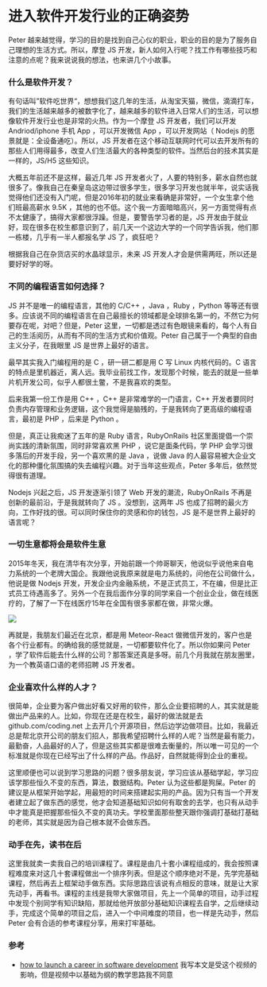 # 进入软件开发行业的正确姿势

Peter 越来越觉得，学习的目的是找到自己心仪的职业，职业的目的是为了服务自己理想的生活方式。所以，摩登 JS 开发，新人如何入行呢？找工作有哪些技巧和注意的点呢？我来说说我的想法，也来讲几个小故事。

### 什么是软件开发？

有句话叫”软件吃世界“，想想我们这几年的生活，从淘宝天猫，微信，滴滴打车，我们的生活越来越多的被数字化了，越来越多的软件进入日常人们的生活，可以想像软件开发行业也是非常的火热。作为一个摩登 JS 开发者，我们可以开发 Andriod/iphone 手机 App ，可以开发微信 App ，可以开发网站（ Nodejs 的愿景就是：全设备通吃）。所以，JS 开发者在这个移动互联网时代可以去开发所有的那些人们用得最多，改变人们生活最大的各种类型的软件。当然后台的技术其实是一样的，JS/H5 这些知识。

大概五年前还不是这样，最近几年 JS 开发者火了，人要的特别多，薪水自然也就很多了。像我自己在秦皇岛这边带过很多学生，很多学习开发也就半年，说实话我觉得他们还没有入门呢，但是2016年初的就业来看确是非常好，一个女生拿个他们班最高薪水 9.5K ，其他的也不低。这个我一方面暗暗高兴，另一方面觉得有点不太健康了，搞得大家都很浮躁。但是，要警告学习者的是，JS 开发由于就业好，现在很多在校生都意识到了，前几天一个这边大学的一个同学告诉我，他们那一栋楼，几乎有一半人都报名学 JS 了，疯狂吧？

根据我自己在杂货店买的水晶球显示，未来 JS 开发人才会是供需两旺，所以还是要好好学的呀。

### 不同的编程语言如何选择？

JS 并不是唯一的编程语言，其他的 C/C++ ，Java ，Ruby ，Python 等等还有很多。应该说不同的编程语言在自己最擅长的领域都是全球排名第一的，不然它为何要存在呢，对吧？但是，Peter 这里，一切都是透过有色眼镜来看的，每个人有自己的生活阅历，从而有不同的生活方式和价值观。Peter 自己属于一个典型的自由主义分子，在我眼里 JS 是世界上最好的语言。

最早其实我入门编程用的是 C ，研一研二都是用 C 写 Linux 内核代码的。C 语言的特点是里机器近，离人远。我毕业前找工作，发现那个时候，能去的就是一些单片机开发公司，似乎人都很土鳖，不是我喜欢的类型。

后来我第一份工作是用 C++ ，C++ 是非常难学的一门语言，C++ 开发者要同时负责内存管理和业务逻辑，这个我觉得是脑残的，于是我转向了更高级的编程语言，最初是 PHP ，后来是 Python 。

但是，真正让我痴迷了五年的是 Ruby 语言，RubyOnRails 社区里面提倡一个崇尚实践的清新氛围，同时非常喜欢黑 PHP ，说它是面条代码，学 PHP 会学习很多落后的开发手段，另一个喜欢黑的是 Java ，说做 Java 的人最容易被大企业文化的那种僵化氛围搞的失去编程兴趣。对于当年这些观点，Peter 多年后，依然觉得很有道理。

Nodejs 兴起之后，JS 开发逐渐引领了 Web 开发的潮流，RubyOnRails 不再是创新的最前沿，于是我就转向了 JS 。没想到，这两年 JS 也成了招聘的最火方向，工作好找的很。可以同时保住你的灵感和你的钱包，JS 是不是世界上最好的语言呢？

### 一切生意都将会是软件生意

2015年冬天，我在清华有次分享，开始前跟一个帅哥聊天，他说似乎说他来自电力系统的一个老牌大国企。我跟他说我原来就是电力系统的，问他在公司做什么，他说是做 Nodejs 开发，开发企业内金融系统，不是正式员工，不在编，但是比正式员工待遇高多了。另外一个在我后面作分享的同学来自一个创业企业，做在线医疗的，了解了一下在线医疗15年在全国有很多家都在做，非常火爆。

![](http://o86bpj665.bkt.clouddn.com/happypeter-js-kingdom/pic18-1-eating.png)

再就是，我朋友们最近在北京，都是用 Meteor-React 做微信开发的，客户也是各个行业都有。的确给我的感觉就是，一切都要软件化了。所以你如果问 Peter ，学了软件后能去什么样的公司？那答案还真是多呀。前几个月我就在朋友圈里，为一个教英语口语的老师招聘 JS 开发者。

### 企业喜欢什么样的人才？

很简单，企业要为客户做出好看又好用的软件，那么企业要招聘的人，其实就是能做出产品来的人。比如，你现在还是在校生，最好的做法就是去 github.com/coding.net 上去开几个开源项目，然后边学边做项目。比如，我最近总是帮北京开公司的朋友们招人，那我希望招聘什么样的人呢？当然是最有能力，最勤奋，人品最好的人了，但是这些其实都是很难去衡量的，所以唯一可见的一个标准就是你现在已经写出了什么样的产品。作品好，自然就能得到企业的重视。

这里顺便也可以说到学习思路的问题？很多朋友说，学习应该从基础学起，学习应该学那些恒久不变的东西，算法，数据结构。Peter 认为这些都是狗屎。Peter 的建议是从框架开始学起，用最短的时间来搭建起实用的产品。因为只有当一个开发者建立起了做东西的感觉，他才会知道基础知识如何有取舍的去学，也只有从动手中才能真是把握那些恒久不变的真功夫。学校里面那些整天跟你强调打基础打基础的老师，其实就是因为自己根本就不会做东西。

### 动手在先，读书在后

这里我就卖一卖我自己的培训课程了。课程是由几十套小课程组成的，我会按照课程难度来对这几十套课程做出一个排序列表。但是这个顺序绝对不是，先学完基础课程，然后再去上框架动手做东西。实际思路应该说有点相反的意味，就是让大家先动手，再看书。课程的主线是我带大家做项目，先上一个简单的项目，动手过程中发现个别同学有知识缺陷，那就给他开放部分基础知识课程去自学，之后继续动手，完成这个简单的项目之后，进入一个中间难度的项目，也一样是先动手，然后 Peter 会有合适的参考课程分享，用来打牢基础。

### 参考

- [how to launch a career in software development](https://launchschool.com/blog/how-to-launch-a-career-in-software-development) 我写本文是受这个视频的影响，但是视频中以基础为纲的教学思路我不同意